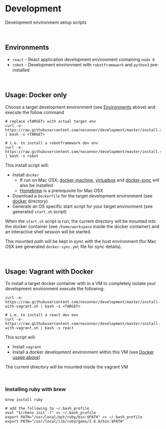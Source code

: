 # Development

Development environment setup scripts

<br />

## Environments

* `react` - React application development environment containing `node 8`
* `robot` - Development environment with `robotframework` and `python3` pre-installed

<br />

## Usage: Docker only

Choose a target development environment (see [Environments](#environments) above) and execute the follow command

```
# replace <TARGET> with actual target env
curl -o- https://raw.githubusercontent.com/noconnor/development/master/install.sh | bash -s <TARGET>

# i.e. to install a robotframework dev env
curl -o- https://raw.githubusercontent.com/noconnor/development/master/install.sh | bash -s robot
```


This install script will:

* Install `docker`
    * If run on Mac OSX, [docker-machine](https://docs.docker.com/machine/), [virtualbox](https://www.virtualbox.org/) and [docker-sync](http://docker-sync.io/) will also be installed
    * [Homebrew](https://brew.sh/) is a prerequisite for Mac OSX
* Download a `Dockerfile` for the target development environment (see [docker](docker/) directory)
* Generate an OS specific start script for your target environment (see generated `start.sh` script)


When the `start.sh` script is run, the current directory will be mounted into the docker container (see `/home/workspace` inside the docker container)
and an interactive shell session will be started.

This mounted path will be kept in sync with the host environment (for Mac OSX see generated `docker-sync.yml` file for sync details).

<br /> 


## Usage: Vagrant with Docker

To install a target docker container with in a VM to completely isolate your development environment execute the following:

```
curl -o- https://raw.githubusercontent.com/noconnor/development/master/install-with-vagrant.sh | bash -s <TARGET>

# i.e. to install a react dev env
curl -o- https://raw.githubusercontent.com/noconnor/development/master/install-with-vagrant.sh | bash -s react

```

This script will:

* Install `vagrant`
* Install a docker development environment within this VM (see [Docker usage above](#usage:-docker-only))

The current directory will be mounted inside the vagrant VM 

<br />

### Installing ruby with brew
```
brew install ruby

# add the following to ~/.bash_profile
eval "$(rbenv init -)" >> ~/.bash_profile
export PATH="/usr/local/opt/ruby/bin:$PATH" >> ~/.bash_profile
export PATH="/usr/local/lib/ruby/gems/2.6.0/bin:$PATH"
```
